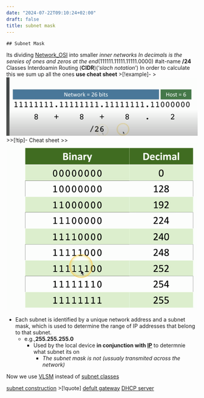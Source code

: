 ```yaml
---
date: "2024-07-22T09:10:24+02:00"
draft: false
title: subnet mask
---
```


    ## Subnet Mask 

Its dividing [Network_OSI](/Network/Ref_OSI/Network_OSI)
into smaller *inner networks* *In decimals is the sereies of ones and
zeros at the end*(111111.11111.11111.0000) #alt-name **/24** Classes
Interdoamin Routing (**CIDR**)(‘*slach notation*’) In order to calculate
this we sum up all the ones **use cheat sheet** \>\[!example\]-
\>![CIDRCalculation_visual.png](/static/CIDRCalculation_visual.png)
\>\>\[!tip\]- Cheat sheet \>\>
![CheatSheetCIDR_visual.png](/static/CheatSheetCIDR_visual.png)

-   Each subnet is identified by a unique network address and a subnet
    mask, which is used to determine the range of IP addresses that
    belong to that subnet.
    -   e.g.,**255.255.255.0**
        -   Used by the local device **in conjunction with
            [IP](/Network/Ref_OSI/IP)** to determnie what
            subnet its on
            -   *The subnet mask is not (ussualy transmited across the
                network)*

Now we use [VLSM](/for_later/VLSM) instead of [subnet
classes](/for_later/subnet_classes)

[subnet construction](/for_later/subnet_construction)
\>\[!quote\] [defult
gateway](/Network/basic_network_connections/defult_gateway)
[DHCP server](/Network/Phisicall/DHCP_server)
